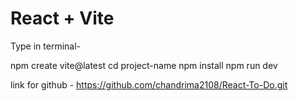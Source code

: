 # React + Vite

Type in terminal-

 npm create vite@latest
 cd project-name
 npm install
 npm run dev

 link for github - https://github.com/chandrima2108/React-To-Do.git
 